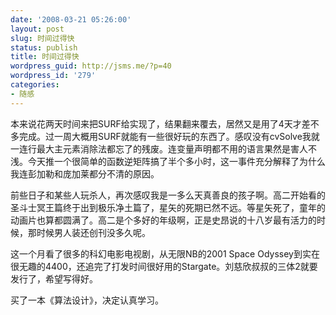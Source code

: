 ```yaml
---
date: '2008-03-21 05:26:00'
layout: post
slug: 时间过得快
status: publish
title: 时间过得快
wordpress_guid: http://jsms.me/?p=40
wordpress_id: '279'
categories:
- 随感
---
```


本来说花两天时间来把SURF给实现了，结果翻来覆去，居然又是用了4天才差不多完成。过一周大概用SURF就能有一些很好玩的东西了。感叹没有cvSolve我就一连行最大主元素消除法都忘了的残废。连变量声明都不用的语言果然是害人不浅。今天推一个很简单的函数逆矩阵搞了半个多小时，这一事件充分解释了为什么我连彭加勒和庞加莱都分不清的原因。


前些日子和某些人玩杀人，再次感叹我是一多么天真善良的孩子啊。高二开始看的圣斗士冥王篇终于出到极乐净土篇了，星矢的死期已然不远。等星矢死了，童年的动画片也算都圆满了。高二是个多好的年级啊，正是史昂说的十八岁最有活力的时候，那时候男人装还创刊没多久呢。


这一个月看了很多的科幻电影电视剧，从无限NB的2001 Space Odyssey到实在很无趣的4400，还追完了打发时间很好用的Stargate。刘慈欣叔叔的三体2就要发行了，希望写得好。


买了一本《算法设计》，决定认真学习。
